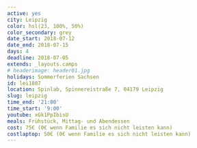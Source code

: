 ```yaml
---
active: yes
city: Leipzig
color: hsl(23, 100%, 50%)
color_secondary: grey
date_start: 2018-07-12
date_end: 2018-07-15
days: 4
deadline: 2018-07-05
extends: _layouts.camps
# headerimage: header01.jpg
holidays: Sommerferien Sachsen
id: lei1807
location: Spinlab, Spinnereistraße 7, 04179 Leipzig
slug: leipzig
time_end: '21:00'
time_start: '9:00'
youtube: xGk1PpIbisU
meals: Frühstück, Mittag- und Abendessen
cost: 75€ (0€ wenn Familie es sich nicht leisten kann)
costlaptop: 50€ (0€ wenn Familie es sich nicht leisten kann)
---
```

